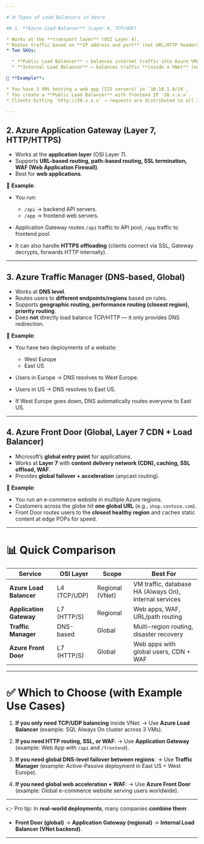 ```yaml
---

# 🌐 Types of Load Balancers in Azure

## 1. **Azure Load Balancer** (Layer 4, TCP/UDP)

* Works at the **transport layer** (OSI Layer 4).
* Routes traffic based on **IP address and port** (not URL/HTTP headers).
* Two SKUs:

  * **Public Load Balancer** → balances internet traffic into Azure VMs.
  * **Internal Load Balancer** → balances traffic **inside a VNet** (no internet).

🔹 **Example**:

* You have 3 VMs hosting a web app (IIS servers) in `10.10.1.0/24`.
* You create a **Public Load Balancer** with frontend IP `20.x.x.x`.
* Clients hitting `http://20.x.x.x` → requests are distributed to all 3 backend VMs.

---
```


## 2. **Azure Application Gateway** (Layer 7, HTTP/HTTPS)

* Works at the **application layer** (OSI Layer 7).
* Supports **URL-based routing, path-based routing, SSL termination, WAF (Web Application Firewall)**.
* Best for **web applications**.

🔹 **Example**:

* You run:

  * `/api` → backend API servers.
  * `/app` → frontend web servers.
* Application Gateway routes `/api` traffic to API pool, `/app` traffic to frontend pool.
* It can also handle **HTTPS offloading** (clients connect via SSL, Gateway decrypts, forwards HTTP internally).

---

## 3. **Azure Traffic Manager** (DNS-based, Global)

* Works at **DNS level**.
* Routes users to **different endpoints/regions** based on rules.
* Supports **geographic routing, performance routing (closest region), priority routing**.
* Does **not** directly load balance TCP/HTTP — it only provides DNS redirection.

🔹 **Example**:

* You have two deployments of a website:

  * West Europe
  * East US
* Users in Europe → DNS resolves to West Europe.
* Users in US → DNS resolves to East US.
* If West Europe goes down, DNS automatically routes everyone to East US.

---

## 4. **Azure Front Door** (Global, Layer 7 CDN + Load Balancer)

* Microsoft’s **global entry point** for applications.
* Works at **Layer 7** with **content delivery network (CDN), caching, SSL offload, WAF**.
* Provides **global failover + acceleration** (anycast routing).

🔹 **Example**:

* You run an e-commerce website in multiple Azure regions.
* Customers across the globe hit **one global URL** (e.g., `shop.contoso.com`).
* Front Door routes users to the **closest healthy region** and caches static content at edge POPs for speed.

---

# 📊 Quick Comparison

| Service                 | OSI Layer    | Scope           | Best For                                               |
| ----------------------- | ------------ | --------------- | ------------------------------------------------------ |
| **Azure Load Balancer** | L4 (TCP/UDP) | Regional (VNet) | VM traffic, database HA (Always On), internal services |
| **Application Gateway** | L7 (HTTP/S)  | Regional        | Web apps, WAF, URL/path routing                        |
| **Traffic Manager**     | DNS-based    | Global          | Multi-region routing, disaster recovery                |
| **Azure Front Door**    | L7 (HTTP/S)  | Global          | Web apps with global users, CDN + WAF                  |

---

# ✅ Which to Choose (with Example Use Cases)

1. **If you only need TCP/UDP balancing** inside VNet:
   → Use **Azure Load Balancer** (example: SQL Always On cluster across 3 VMs).

2. **If you need HTTP routing, SSL, or WAF**:
   → Use **Application Gateway** (example: Web App with `/api` and `/frontend`).

3. **If you need global DNS-level failover between regions**:
   → Use **Traffic Manager** (example: Active-Passive deployment in East US + West Europe).

4. **If you need global web acceleration + WAF**:
   → Use **Azure Front Door** (example: Global e-commerce website serving users worldwide).

---

👉 Pro tip: In **real-world deployments**, many companies **combine them**:

* **Front Door (global)** → **Application Gateway (regional)** → **Internal Load Balancer (VNet backend)**.

---


